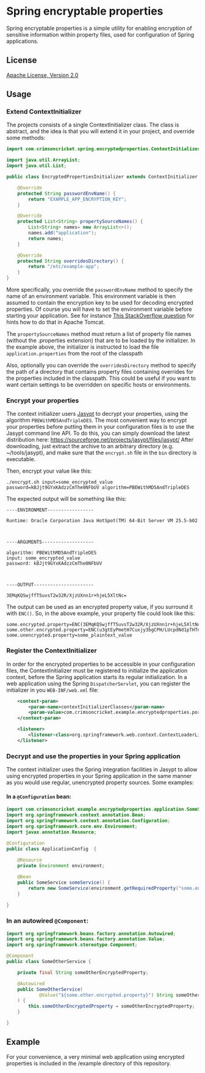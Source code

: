 # Spring encryptable properties

Spring encryptable properties is a simple utility for enabling encryption of sensitive information within property
files, used for configuration of Spring applications. 

## License
[Apache License, Version 2.0](http://www.apache.org/licenses/LICENSE-2.0)



## Usage

### Extend ContextInitializer

The projects consists of a single ContextInitializer class. The class is abstract, and the idea is that you will extend
it in your project, and override some methods:

```java
import com.crimsoncricket.spring.encryptedproperties.ContextInitializer;

import java.util.ArrayList;
import java.util.List;

public class EncryptedPropertiesInitializer extends ContextInitializer {

	@Override
	protected String passwordEnvName() {
		return "EXAMPLE_APP_ENCRYPTION_KEY";
	}

	@Override
	protected List<String> propertySourceNames() {
		List<String> names= new ArrayList<>();
		names.add("application");
		return names;
	}

	@Override
	protected String overridesDirectory() {
		return "/etc/example-app";
	}
}
```

More specifically, you override the `passwordEnvName` method to specify the name of an environment variable. This
environment variable is then assumed to contain the encryption key to be used for decoding encrypted properties. Of 
course you will have to set the environment variable before starting your application. See for instance 
[This StackOverflow question](http://stackoverflow.com/questions/13980924/how-can-i-add-environment-variables-to-an-application-running-on-tomcat)
for hints how to do that in Apache Tomcat.

The `propertySourceNames` method must return a list of property file names (without the .properties extension) that
are to be loaded by the initializer. In the example above, the initializer is instructed to load the file 
`application.properties` from the root of the classpath


Also, optionally you can override the `overridesDirectory` method to specify the path of a directory that contains
property files containing overrides for the properties included in the classpath. This could be useful if you want
to want certain settings to be overridden on specific hosts or environments. 

### Encrypt your properties
The context initializer users [Jasypt](http://www.jasypt.org/) to decrypt your properties, using the algorithm 
`PBEWithMD5AndTripleDES`. The most convenient way to encrypt your properties before putting them in your configuration
files is to use the Jasypt command line API. To do this, you can simply download the latest distribution 
here: https://sourceforge.net/projects/jasypt/files/jasypt/
After downloading, just extract the archive to an arbitrary directory (e.g. ~/tools/jasypt), and make sure that the 
`encrypt.sh` file in the `bin` directory is executable.

Then, encrypt your value like this: 
```
./encrypt.sh input=some_encrypted_value password=kBJjt9GYxKAdzzCmThe0NFbUV algorithm=PBEWithMD5AndTripleDES
```
The expected output will be something like this:
```
----ENVIRONMENT-----------------

Runtime: Oracle Corporation Java HotSpot(TM) 64-Bit Server VM 25.5-b02 



----ARGUMENTS-------------------

algorithm: PBEWithMD5AndTripleDES
input: some_encrypted_value
password: kBJjt9GYxKAdzzCmThe0NFbUV



----OUTPUT----------------------

3EMqKQSwjffT5uvsT2w32R/XjzUXnn1r+hjeL5XltNc=
```
 
The output can be used as an encrypted property value, if you surround it with `ENC()`. So, in the above example,
your property file could look like this:
```properties
some.encrypted.property=ENC(3EMqKQSwjffT5uvsT2w32R/XjzUXnn1r+hjeL5XltNc=)
some.other.encrypted.property=ENC(u3gtEyPmetH7Cuxjy3bgCPH/LUcpdNd1pTHTnMzllDJynupIQ1tKqw==)
some.unencrypted.property=some_plaintext_value
```


### Register the ContextInitializer
In order for the encrypted properties to be accessible in your configuration files, the ContextInitializer must be 
registered to initialize the application context, before the Spring application starts its regular initialization. In
a web application using the Spring `DispatcherServlet`, you can register the initializer in you `WEB-INF/web.xml` file:

```xml
	<context-param>
		<param-name>contextInitializerClasses</param-name>
		<param-value>com.crimsoncricket.example.encryptedproperties.port.adapter.spring.context.EncryptedPropertiesInitializer</param-value>
	</context-param>

	<listener>
		<listener-class>org.springframework.web.context.ContextLoaderListener</listener-class>
	</listener>
```


### Decrypt and use the properties in your Spring application
The context initializer uses the Spring integration facilities in Jasypt to allow using encrypted properties in your
Spring application in the same manner as you would use regular, unencrypted property sources. Some examples:


#### In a `@Configuration` bean:
```java
import com.crimsoncricket.example.encryptedproperties.application.SomeService;
import org.springframework.context.annotation.Bean;
import org.springframework.context.annotation.Configuration;
import org.springframework.core.env.Environment;
import javax.annotation.Resource;

@Configuration
public class ApplicationConfig  {
	
	@Resource
	private Environment environment;

	@Bean
	public SomeService someService() {
		return new SomeService(environment.getRequiredProperty("some.encrypted.property"));
	}
	
}
```

### In an autowired `@Component`:
```java
import org.springframework.beans.factory.annotation.Autowired;
import org.springframework.beans.factory.annotation.Value;
import org.springframework.stereotype.Component;

@Component
public class SomeOtherService {

	private final String someOtherEncryptedProperty;

	@Autowired
	public SomeOtherService(
			@Value("${some.other.encrypted.property}") String someOtherEncryptedProperty
	) {
		this.someOtherEncryptedProperty = someOtherEncryptedProperty;
	}

}
```

## Example
For your convenience, a very minimal web application using encrypted properties is included in the /example directory of
this repository. 














